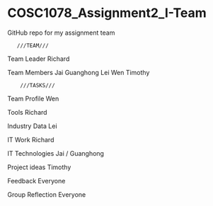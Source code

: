 # COSC1078_Assignment2_I-Team
GitHub repo for my assignment team


       ///TEAM///
Team Leader
Richard

Team Members
Jai
Guanghong
Lei
Wen
Timothy


        ///TASKS///
Team Profile
Wen

Tools
Richard

Industry Data
Lei

IT Work
Richard

IT Technologies
Jai / Guanghong

Project ideas
Timothy

Feedback
Everyone

Group Reflection Everyone
